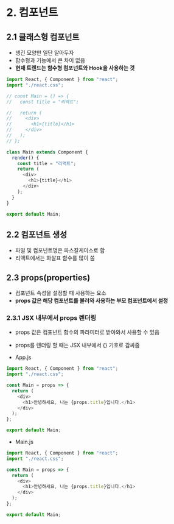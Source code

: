 # 2. 컴포넌트

## 2.1 클래스형 컴포넌트

- 생긴 모양만 일단 알아두자
- 함수형과 기능에서 큰 차이 없음
- **현재 트렌드는 함수형 컴포넌트와 Hook을 사용하는 것**

```js
import React, { Component } from "react";
import "./react.css";

// const Main = () => {
//   const title = "리액트";

//   return (
//     <div>
//       <h1>{title}</h1>
//     </div>
//   );
// };

class Main extends Component {
  render() {
    const title = "리액트";
    return (
      <div>
        <h1>{title}</h1>
      </div>
    );
  }
}

export default Main;
```

## 2.2 컴포넌트 생성

- 파일 및 컴포넌트명은 파스칼케이스로 함
- 리액트에서는 화살표 함수를 많이 씀

## 2.3 props(properties)

- 컴포넌트 속성을 설정할 때 사용하는 요소
- **props 값은 해당 컴포넌트를 불러와 사용하는 부모 컴포넌트에서 설정**

### 2.3.1 JSX 내부에서 props 렌더링

- props 값은 컴포넌트 함수의 파라미터로 받아와서 사용할 수 있음
- props를 렌더링 할 때는 JSX 내부에서 {} 기호로 감싸줌

- App.js

```js
import React, { Component } from "react";
import "./react.css";

const Main = props => {
  return (
    <div>
      <h1>안녕하세요, 나는 {props.title}입니다.</h1>
    </div>
  );
};

export default Main;
```

- Main.js

```js
import React, { Component } from "react";
import "./react.css";

const Main = props => {
  return (
    <div>
      <h1>안녕하세요, 나는 {props.title}입니다.</h1>
    </div>
  );
};

export default Main;
```
